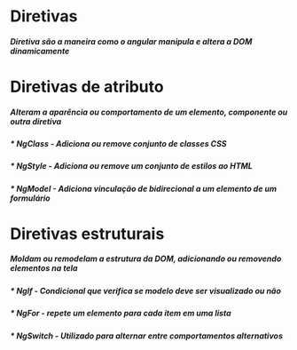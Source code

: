 # Diretivas
##### Diretiva são a maneira como o angular manipula e altera a DOM dinamicamente

# Diretivas de atributo
##### Alteram a aparência ou comportamento de um elemento, componente ou outra diretiva
##### * NgClass - Adiciona ou remove conjunto de classes CSS
##### * NgStyle - Adiciona ou remove um conjunto de estilos ao HTML
##### * NgModeI - Adiciona vinculação de bidirecional a um elemento de um formulário

# Diretivas estruturais
##### Moldam ou remodelam a estrutura da DOM, adicionando ou removendo elementos na tela
##### * Nglf - Condicional que verifica se modelo deve ser visualizado ou não
##### * NgFor - repete um elemento para cada item em uma lista
##### * NgSwitch - Utilizado para alternar entre comportamentos alternativos